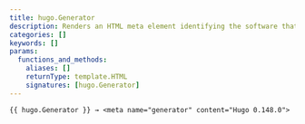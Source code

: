 ```yaml
---
title: hugo.Generator
description: Renders an HTML meta element identifying the software that generated the site.
categories: []
keywords: []
params:
  functions_and_methods:
    aliases: []
    returnType: template.HTML
    signatures: [hugo.Generator]
---
```


```go-html-template
{{ hugo.Generator }} → <meta name="generator" content="Hugo 0.148.0">
```

